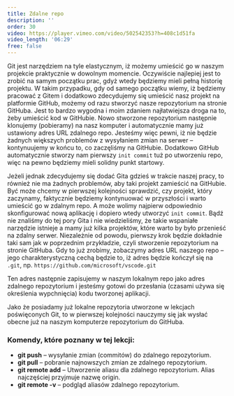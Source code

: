 ```yaml
---
title: Zdalne repo
description: ''
order: 30
video: https://player.vimeo.com/video/502542353?h=408c1d51fa
video_length: '06:29'
free: false
---
```


Git jest narzędziem na tyle elastycznym, iż możemy umieścić go w naszym projekcie praktycznie w dowolnym momencie. Oczywiście najlepiej jest to zrobić na samym początku prac, gdyż wtedy będziemy mieli pełną historię projektu. W takim przypadku, gdy od samego początku wiemy, iż będziemy pracować z Gitem i dodatkowo zdecydujemy się umieścić nasz projekt na platformie GitHub, możemy od razu stworzyć nasze repozytorium na stronie GitHuba. Jest to bardzo wygodna i moim zdaniem najłatwiejsza droga na to, żeby umieścić kod w GitHubie. Nowo stworzone repozytorium następnie klonujemy (pobieramy) na nasz komputer i automatycznie mamy już ustawiony adres URL zdalnego repo. Jesteśmy więc pewni, iż nie będzie żadnych większych problemów z wysyłaniem zmian na serwer – kontynuujemy w końcu to, co zaczęliśmy na GitHubie. Dodatkowo GitHub automatycznie stworzy nam pierwszy `init commit` tuż po utworzeniu repo, więc na pewno będziemy mieli solidny punkt startowy.

Jeżeli jednak zdecydujemy się dodać Gita gdzieś w trakcie naszej pracy, to również nie ma żadnych problemów, aby taki projekt zamieścić na GitHubie. Być może chcemy w pierwszej kolejności sprawdzić, czy projekt, który zaczynamy, faktycznie będziemy kontynuować w przyszłości i warto umieścić go w zdalnym repo. A może wolimy najpierw odpowiednio skonfigurować nową aplikację i dopiero wtedy utworzyć `init commit`. Bądź nie znaliśmy do tej pory Gita i nie wiedzieliśmy, że takie wspaniałe narzędzie istnieje a mamy już kilka projektów, które warto by było przenieść na zdalny serwer. Niezależnie od powodu, pierwszy krok będzie dokładnie taki sam jak w poprzednim przykładzie, czyli stworzenie repozytorium na stronie GitHuba. Gdy to już zrobimy, zobaczymy adres URL naszego repo – jego charakterystyczną cechą będzie to, iż adres będzie kończył się na `.git`, np. `https://github.com/microsoft/vscode.git`

Ten adres następnie zapisujemy w naszym lokalnym repo jako adres zdalnego repozytorium i jesteśmy gotowi do przesłania (czasami używa się określenia wypchnięcia) kodu tworzonej aplikacji.

Jako że posiadamy już lokalne repozytoria utworzone w lekcjach poświęconych Git, to w pierwszej kolejności nauczymy się jak wysłać obecne już na naszym komputerze repozytorium do GitHuba.

### Komendy, które poznany w tej lekcji:

- **git push** – wysyłanie zmian (commitów) do zdalnego repozytorium.
- **git pull** – pobranie najnowszych zmian ze zdalnego repozytorium.
- **git remote add** – Utworzenie aliasu dla zdalnego repozytorium. Alias najczęściej przyjmuje nazwę origin.
- **git remote -v** – podgląd aliasów zdalnego repozytorium.
